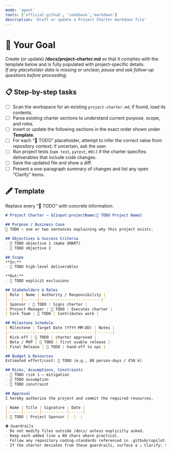 ```yaml
---
mode: 'agent'
tools: ['official-github', 'codebase','markdown']
description: 'Draft or update a Project Charter markdown file'
---
```


# 🎯 Your Goal  

Create (or update) **/docs/project-charter.md** so that it complies with the template below and is fully populated with project-specific details.  
*If any placeholder data is missing or unclear, pause and ask follow-up questions before proceeding.*

## 📋 Step-by-step tasks  

- [ ] Scan the workspace for an existing `project-charter.md`; if found, load its contents.  
- [ ] Parse existing charter sections to understand current purpose, scope, and roles.  
- [ ] Insert or update the following sections in the exact order shown under **Template**.  
- [ ] For each “🔶 TODO” placeholder, attempt to infer the correct value from repository context; if uncertain, ask the user.  
- [ ] Run project tests (`npm test`, `pytest`, etc.) if the charter specifies deliverables that include code changes.  
- [ ] Save the updated file and show a diff.  
- [ ] Present a one-paragraph summary of changes and list any open “Clarify” items.  

## 🖋️ Template  

Replace every “🔶 TODO” with concrete information.

```markdown
# Project Charter – ${input:projectName:🔶 TODO Project Name}

## Purpose / Business Case  
🔶 TODO – one or two sentences explaining why this project exists.

## Objectives & Success Criteria  
- 🔶 TODO objective 1 (make SMART)  
- 🔶 TODO objective 2  

## Scope  
**In:**  
- 🔶 TODO high-level deliverables  

**Out:**  
- 🔶 TODO explicit exclusions  

## Stakeholders & Roles  
| Role | Name | Authority / Responsibility |  
|------|------|---------------------------|  
| Sponsor | 🔶 TODO | Signs charter |  
| Project Manager | 🔶 TODO | Executes charter |  
| Core Team | 🔶 TODO | Contributes work |  

## Milestone Schedule  
| Milestone | Target Date (YYYY-MM-DD) | Notes |  
|-----------|--------------------------|-------|  
| Kick-off | 🔶 TODO | charter approved |  
| Beta / MVP | 🔶 TODO | first usable release |  
| Final Release | 🔶 TODO | hand-off to ops |  

## Budget & Resources  
Estimated effort/cost: 🔶 TODO (e.g., 80 person-days / €50 k)  

## Risks, Assumptions, Constraints  
- 🔶 TODO risk 1 – mitigation  
- 🔶 TODO assumption  
- 🔶 TODO constraint  

## Approval  
I hereby authorize the project and commit the required resources.  

| Name | Title | Signature | Date |  
|------|-------|-----------|------|  
| 🔶 TODO | Project Sponsor |  |  |

⛔ Guardrails
- Do not modify files outside /docs/ unless explicitly asked.
- Keep each added line ≤ 80 chars where practical.
- Follow any repository coding-standards referenced in .github/copilot-instructions.md.
- If the charter deviates from these guardrails, surface a ⚠️ Clarify: task instead of guessing.
